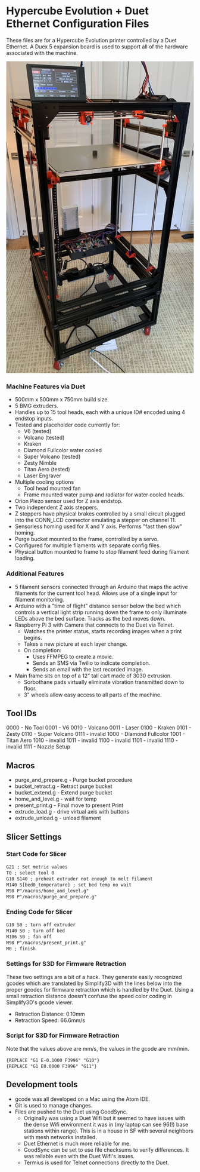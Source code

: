 # Hypercube Evolution + Duet Ethernet Configuration Files
These files are for a Hypercube Evolution printer controlled by a Duet Ethernet. A Duex 5 expansion board is used to support all of the hardware associated with the machine.

![Hypercube](images/Hypercube.jpg)

### Machine Features via Duet
- 500mm x 500mm x 750mm build size.
- 5 BMG extruders.
- Handles up to 15 tool heads, each with a unique ID# encoded using 4 endstop inputs.
- Tested and placeholder code currently for:
  - V6 (tested)
  - Volcano (tested)
  - Kraken
  - Diamond Fullcolor water cooled
  - Super Volcano (tested)
  - Zesty Nimble
  - Titan Aero (tested)
  - Laser Engraver
- Multiple cooling options
  - Tool head mounted fan
  - Frame mounted water pump and radiator for water cooled heads.
- Orion Piezo sensor used for Z axis endstop.
- Two independent Z axis steppers.
- Z steppers have physical brakes controlled by a small circuit plugged into the CONN_LCD connector emulating a stepper on channel 11.
- Sensorless homing used for X and Y axis. Performs "fast then slow" homing.
- Purge bucket mounted to the frame, controlled by a servo.
- Configured for multiple filaments with separate config files.
- Physical button mounted to frame to stop filament feed during filament loading.

### Additional Features
- 5 filament sensors connected through an Arduino that maps the active filaments for the current tool head. Allows use of a single input for filament monitoring.
- Arduino with a "time of flight" distance sensor below the bed which controls a vertical light strip running down the frame to only illuminate LEDs above the bed surface. Tracks as the bed moves down.
- Raspberry Pi 3 with Camera that connects to the Duet via Telnet.
  - Watches the printer status, starts recording images when a print begins.
  - Takes a new picture at each layer change.
  - On completion:
    - Uses FFMPEG to create a movie.
    - Sends an SMS via Twilio to indicate completion.
    - Sends an email with the last recorded image.
- Main frame sits on top of a 12" tall cart made of 3030 extrusion.
  - Sorbothane pads virtually eliminate vibration transmitted down to floor.
  - 3" wheels allow easy access to all parts of the machine.

## Tool IDs
0000 - No Tool
0001 - V6
0010 - Volcano
0011 - Laser
0100 - Kraken
0101 - Zesty
0110 - Super Volcano
0111 - invalid
1000 - Diamond Fullcolor
1001 - Titan Aero
1010 - invalid
1011 - invalid
1100 - invalid
1101 - invalid
1110 - invalid
1111 - Nozzle Setup

## Macros
- purge\_and\_prepare.g - Purge bucket procedure
- bucket\_retract.g - Retract purge bucket
- bucket\_extend.g - Extend purge bucket
- home\_and\_level.g - wait for temp
- present\_print.g - Final move to present Print
- extrude\_load.g - drive virtual axis with buttons
- extrude\_unload.g - unload filament

## Slicer Settings
### Start Code for Slicer
```
G21 ; Set metric values
T0 ; select tool 0  
G10 S140 ; preheat extruder not enough to melt filament  
M140 S[bed0_temperature] ; set bed temp no wait  
M98 P"/macros/home_and_level.g"  
M98 P"/macros/purge_and_prepare.g"  
```

### Ending Code for Slicer
```
G10 S0 ; turn off extruder  
M140 S0 ; turn off bed  
M106 S0 ; fan off  
M98 P"/macros/present_print.g"  
M0 ; finish  
```

### Settings for S3D for Firmware Retraction
These two settings are a bit of a hack. They generate easily recognized gcodes which are translated by Simplify3D with the lines below into the proper gcodes for firmware retraction which is handled by the Duet. Using a small retraction distance doesn't confuse the speed color coding in Simplify3D's gcode viewer.
- Retraction Distance: 0.10mm  
- Retraction Speed: 66.6mm/s

### Script for S3D for Firmware Retraction
Note that the values above are mm/s, the values in the gcode are mm/min.
```
{REPLACE "G1 E-0.1000 F3996" "G10"}  
{REPLACE "G1 E0.0000 F3996" "G11"}
```

## Development tools
- gcode was all developed on a Mac using the Atom IDE.
- Git is used to manage changes.
- Files are pushed to the Duet using GoodSync.
  - Originally was using a Duet Wifi but it seemed to have issues with the dense Wifi environment it was in (my laptop can see 96(!) base stations within range). This is in a house in SF with several neighbors with mesh networks installed.
  - Duet Ethernet is much more reliable for me.
  - GoodSync can be set to use file checksums to verify differences. It was reliable even with the Duet Wifi's issues.
  - Termius is used for Telnet connections directly to the Duet.
